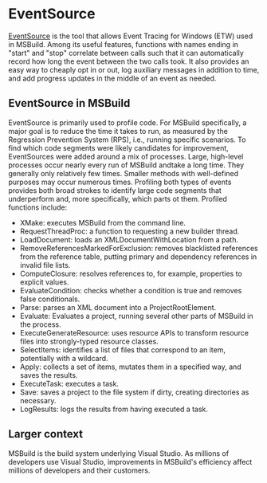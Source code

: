 # EventSource

[EventSource](https://docs.microsoft.com/en-us/dotnet/api/system.diagnostics.tracing.eventsource?view=netframework-4.8) is the tool that allows Event Tracing for Windows (ETW) used in MSBuild. Among its useful features, functions with names ending in "start" and "stop" correlate between calls such that it can automatically record how long the event between the two calls took. It also provides an easy way to cheaply opt in or out, log auxiliary messages in addition to time, and add progress updates in the middle of an event as needed.

## EventSource in MSBuild
EventSource is primarily used to profile code. For MSBuild specifically, a major goal is to reduce the time it takes to run, as measured by the Regression Prevention System (RPS), i.e., running specific scenarios. To find which code segments were likely candidates for improvement, EventSources were added around a mix of processes. Large, high-level processes occur nearly every run of MSBuild andtake a long time. They generally only relatively few times. Smaller methods with well-defined purposes may occur numerous times. Profiling both types of events provides both broad strokes to identify large code segments that underperform and, more specifically, which parts ot them. Profiled functions include:

* XMake: executes MSBuild from the command line.
* RequestThreadProc: a function to requesting a new builder thread.
* LoadDocument: loads an XMLDocumentWithLocation from a path.
* RemoveReferencesMarkedForExclusion: removes blacklisted references from the reference table, putting primary and dependency references in invalid file lists.
* ComputeClosure: resolves references to, for example, properties to explicit values.
* EvaluateCondition: checks whether a condition is true and removes false conditionals.
* Parse: parses an XML document into a ProjectRootElement.
* Evaluate: Evaluates a project, running several other parts of MSBuild in the process.
* ExecuteGenerateResource: uses resource APIs to transform resource files into strongly-typed resource classes.
* SelectItems: identifies a list of files that correspond to an item, potentially with a wildcard.
* Apply: collects a set of items, mutates them in a specified way, and saves the results.
* ExecuteTask: executes a task.
* Save: saves a project to the file system if dirty, creating directories as necessary.
* LogResults: logs the results from having executed a task.

## Larger context

MSBuild is the build system underlying Visual Studio. As millions of developers use Visual Studio, improvements in MSBuild's efficiency affect millions of developers and their customers.